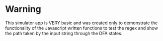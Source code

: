 # Warning
This simulator app is VERY basic and was created only  to demonstrate the functionality of the Javascript written functions to test the regex and show the path taken by the input string through the DFA states. 
